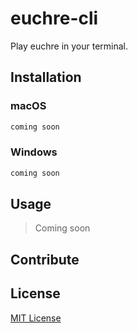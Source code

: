 # euchre-cli

Play euchre in your terminal.

## Installation

### macOS

```zsh
coming soon
```

### Windows

```cmd
coming soon
```

## Usage

> Coming soon

## Contribute



## License

[MIT License](./LICENSE)
